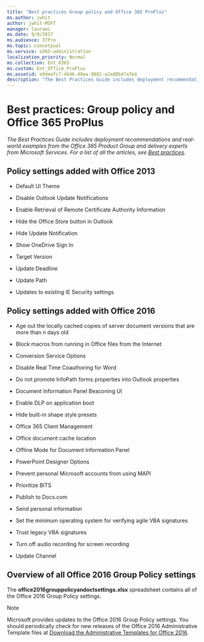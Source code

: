 ```yaml
---
title: "Best practices Group policy and Office 365 ProPlus"
ms.author: jwhit
author: jwhit-MSFT
manager: laurawi
ms.date: 9/9/2017
ms.audience: ITPro
ms.topic: concetpual
ms.service: o365-administration
localization_priority: Normal
ms.collection: Ent_O365
ms.custom: Ent_Office_ProPlus
ms.assetid: e0deafc7-4646-49ea-9882-a2ad8b47a7e4
description: "The Best Practices Guide includes deployment recommendations and real-world examples from the Office 365 Product Group and delivery experts from Microsoft Services. For a list of all the articles, see Best practices."
---
```


# Best practices: Group policy and Office 365 ProPlus

 *The Best Practices Guide includes deployment recommendations and real-world examples from the Office 365 Product Group and delivery experts from Microsoft Services. For a list of all the articles, see [Best practices](best-practices.md).* 
  
## Policy settings added with Office 2013

- Default UI Theme
    
- Disable Outlook Update Notifications
    
- Enable Retrieval of Remote Certificate Authority Information
    
- Hide the Office Store button in Outlook
    
- Hide Update Notification
    
- Show OneDrive Sign In
    
- Target Version
    
- Update Deadline
    
- Update Path
    
- Updates to existing IE Security settings
    
## Policy settings added with Office 2016

- Age out the locally cached copies of server document versions that are more than  *n*  days old
    
- Block macros from running in Office files from the Internet
    
- Conversion Service Options
    
- Disable Real Time Coauthoring for Word
    
- Do not promote InfoPath forms properties into Outlook properties
    
- Document Information Panel Beaconing UI
    
- Enable DLP on application boot
    
- Hide built-in shape style presets
    
- Office 365 Client Management
    
- Office document cache location
    
- Offline Mode for Document Information Panel
    
- PowerPoint Designer Options
    
- Prevent personal Microsoft accounts from using MAPI
    
- Prioritize BITS
    
- Publish to Docs.com
    
- Send personal information
    
- Set the minimum operating system for verifying agile VBA signatures
    
- Trust legacy VBA signatures
    
- Turn off audio recording for screen recording
    
- Update Channel
    
## Overview of all Office 2016 Group Policy settings

The **office2016grouppolicyandoctsettings.xlsx** spreadsheet contains all of the Office 2016 Group Policy settings.
  
> [!NOTE]
> Microsoft provides updates to the Office 2016 Group Policy settings. You should periodically check for new releases of the Office 2016 Administrative Template files at [Download the Administrative Templates for Office 2016](https://www.microsoft.com/en-us/download/details.aspx?id=49030). 
  

